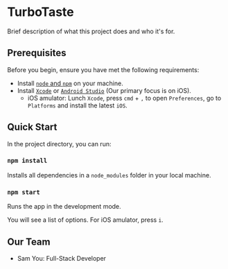 # TurboTaste

Brief description of what this project does and who it's for.

## Prerequisites

Before you begin, ensure you have met the following requirements:

- Install [`node` and `npm`](https://docs.npmjs.com/downloading-and-installing-node-js-and-npm) on your machine.
- Install [`Xcode`](https://apps.apple.com/us/app/xcode/id497799835?mt=12/) or [`Android Studio`](https://developer.android.com/studio/install) (Our primary focus is on iOS).
  - iOS amulator: Lunch `Xcode`, press `cmd` + `,` to open `Preferences`, go to `Platforms` and install the latest `iOS`.

## Quick Start

In the project directory, you can run:

### `npm install`

Installs all dependencies in a `node_modules` folder in your local machine.

### `npm start`

Runs the app in the development mode.

You will see a list of options.
For iOS amulator, press `i`.

## Our Team

- Sam You: Full-Stack Developer
